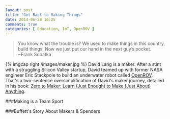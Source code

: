 ```yaml
---
layout: post
title: "Get Back to Making Things"
date: 2014-06-28 16:25
comments: true
categories: [ Education, IoT, OpenROV ]
---
```

>You know what the trouble is? We used to make things in this country, build things. Now we just put our hand in the next guy’s pocket.
><br/>~Frank Sobatka

{% imgcap right /images/maker.jpg %}
David Lang is a maker. After a stint with a struggling Silicon Valley startup, David teamed up with former NASA engineer Eric Stackpole to build an underwater robot called [OpenROV](RH.com). That's a two-sentence oversimplification of David's maker journey, detailed in his book: [Zero to Maker: Learn (Just Enough) to Make (Just About) Anything](). 
<!--more-->
###Making is a Team Sport 


###Buffett's Story About Makers & Spenders

